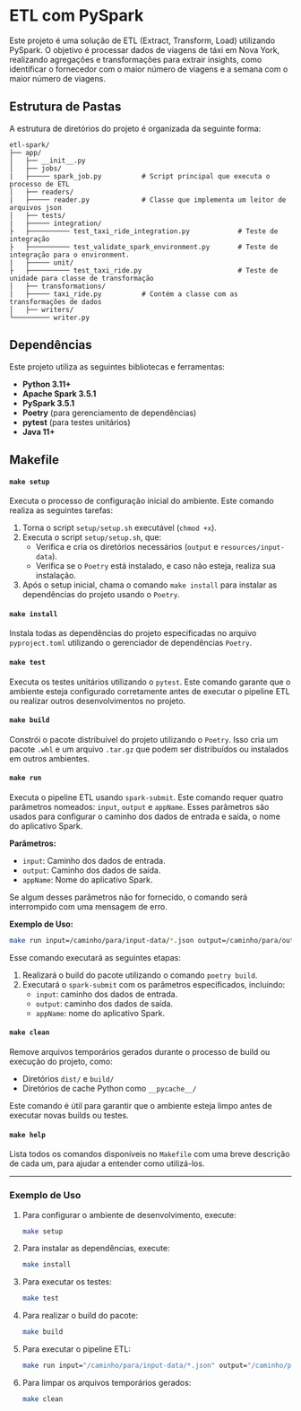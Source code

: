 # ETL com PySpark

Este projeto é uma solução de ETL (Extract, Transform, Load) utilizando PySpark. O objetivo é processar dados de viagens de táxi em Nova York, realizando agregações e transformações para extrair insights, como identificar o fornecedor com o maior número de viagens e a semana com o maior número de viagens.

## Estrutura de Pastas

A estrutura de diretórios do projeto é organizada da seguinte forma:

```
etl-spark/
├── app/
│   ├── __init__.py
│   ├── jobs/
|   ├───── spark_job.py          # Script principal que executa o processo de ETL
│   ├── readers/
|   ├───── reader.py             # Classe que implementa um leitor de arquivos json
│   ├── tests/
|   ├───── integration/
├   ├────────── test_taxi_ride_integration.py            # Teste de integração 
├   ├────────── test_validate_spark_environment.py       # Teste de integração para o environment.
|   ├───── unit/                                         
├   ├────────── test_taxi_ride.py                        # Teste de unidade para classe de transformação
│   ├── transformations/
|   ├───── taxi_ride.py          # Contém a classe com as transformações de dados
│   ├── writers/
└───────── writer.py   
```

## Dependências

Este projeto utiliza as seguintes bibliotecas e ferramentas:

- **Python 3.11+**
- **Apache Spark 3.5.1**
- **PySpark  3.5.1**
- **Poetry** (para gerenciamento de dependências)
- **pytest** (para testes unitários)
- **Java 11+** 

## Makefile


#### `make setup`

Executa o processo de configuração inicial do ambiente. Este comando realiza as seguintes tarefas:

1. Torna o script `setup/setup.sh` executável (`chmod +x`).
2. Executa o script `setup/setup.sh`, que:
   - Verifica e cria os diretórios necessários (`output` e `resources/input-data`).
   - Verifica se o `Poetry` está instalado, e caso não esteja, realiza sua instalação.
3. Após o setup inicial, chama o comando `make install` para instalar as dependências do projeto usando o `Poetry`.

#### `make install`

Instala todas as dependências do projeto especificadas no arquivo `pyproject.toml` utilizando o gerenciador de dependências `Poetry`.

#### `make test`

Executa os testes unitários utilizando o `pytest`. Este comando garante que o ambiente esteja configurado corretamente antes de executar o pipeline ETL ou realizar outros desenvolvimentos no projeto.

#### `make build`

Constrói o pacote distribuível do projeto utilizando o `Poetry`. Isso cria um pacote `.whl` e um arquivo `.tar.gz` que podem ser distribuídos ou instalados em outros ambientes.

#### `make run`

Executa o pipeline ETL usando `spark-submit`. Este comando requer quatro parâmetros nomeados: `input`, `output` e `appName`. Esses parâmetros são usados para configurar o caminho dos dados de entrada e saída, o nome do aplicativo Spark.

**Parâmetros:**
- `input`: Caminho dos dados de entrada.
- `output`: Caminho dos dados de saída.
- `appName`: Nome do aplicativo Spark.

Se algum desses parâmetros não for fornecido, o comando será interrompido com uma mensagem de erro.

**Exemplo de Uso:**

```bash
make run input=/caminho/para/input-data/*.json output=/caminho/para/output-data appName=MyAppName master=local
```

Esse comando executará as seguintes etapas:

1. Realizará o build do pacote utilizando o comando `poetry build`.
2. Executará o `spark-submit` com os parâmetros especificados, incluindo:
   - `input`: caminho dos dados de entrada.
   - `output`: caminho dos dados de saída.
   - `appName`: nome do aplicativo Spark.

#### `make clean`

Remove arquivos temporários gerados durante o processo de build ou execução do projeto, como:

- Diretórios `dist/` e `build/`
- Diretórios de cache Python como `__pycache__/`

Este comando é útil para garantir que o ambiente esteja limpo antes de executar novas builds ou testes.

#### `make help`

Lista todos os comandos disponíveis no `Makefile` com uma breve descrição de cada um, para ajudar a entender como utilizá-los.

---

### Exemplo de Uso

1. Para configurar o ambiente de desenvolvimento, execute:

   ```bash
   make setup
   ```

2. Para instalar as dependências, execute:

   ```bash
   make install
   ```

3. Para executar os testes:

   ```bash
   make test
   ```

4. Para realizar o build do pacote:

   ```bash
   make build
   ```

5. Para executar o pipeline ETL:

   ```bash
   make run input="/caminho/para/input-data/*.json" output="/caminho/para/output-data" appName="MyAppName"
   ```

6. Para limpar os arquivos temporários gerados:

   ```bash
   make clean
   ```
